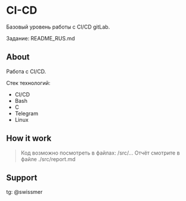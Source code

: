 # CI-CD

Базовый уровень работы с CI/CD gitLab.

Задание: README_RUS.md

## About

Работа с CI/CD.

Стек технологий:

* CI/CD
* Bash
* C
* Telegram
* Linux

## How it work

> Код возможно посмотреть в файлах: /src/...
> Отчёт смотрите в файле ./src/report.md

## Support

tg: @swissmer